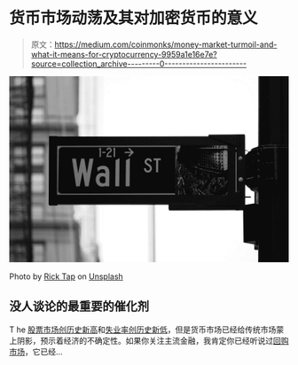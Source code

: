 # 货币市场动荡及其对加密货币的意义

> 原文：<https://medium.com/coinmonks/money-market-turmoil-and-what-it-means-for-cryptocurrency-9959a1e16e7e?source=collection_archive---------0----------------------->

![](img/115d891dd49351d4d76b1e6238c779ae.png)

Photo by [Rick Tap](https://unsplash.com/@ricktap?utm_source=medium&utm_medium=referral) on [Unsplash](https://unsplash.com?utm_source=medium&utm_medium=referral)

## 没人谈论的最重要的催化剂

T he [股票市场创历史新高](https://www.barrons.com/articles/the-record-high-stock-market-still-has-room-to-run-heres-why-51574468650)和[失业率创历史新低](https://www.washingtonpost.com/business/2019/05/03/us-economy-added-jobs-april-unemployment-fell-percent-lowest-since/)，但是货币市场已经给传统市场蒙上阴影，预示着经济的不确定性。如果你关注主流金融，我肯定你已经听说过[回购市场](https://www.reuters.com/article/us-usa-fed-repo-tools-explainer/repo-is-wall-streets-big-year-end-worry-why-idUSKBN1YG1UE)，它已经…